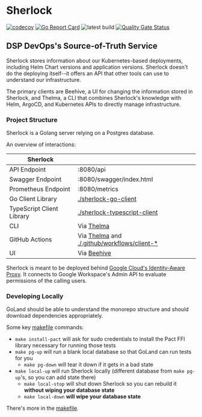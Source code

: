 # Sherlock

[![codecov](https://codecov.io/gh/broadinstitute/sherlock/branch/main/graph/badge.svg?token=kk4gi8Wa3a)](https://codecov.io/gh/broadinstitute/sherlock) [![Go Report Card](https://goreportcard.com/badge/github.com/broadinstitute/sherlock)](https://goreportcard.com/report/github.com/broadinstitute/sherlock) ![latest build](https://github.com/broadinstitute/sherlock/actions/workflows/sherlock-build.yaml/badge.svg?branch=main) [![Quality Gate Status](https://sonarcloud.io/api/project_badges/measure?project=broadinstitute_sherlock&metric=alert_status)](https://sonarcloud.io/summary/new_code?id=broadinstitute_sherlock)
## DSP DevOps's Source-of-Truth Service

Sherlock stores information about our Kubernetes-based deployments, including Helm Chart versions and application versions. 
Sherlock doesn't do the deploying itself--it offers an API that other tools can use to understand our infrastructure.

The primary clients are Beehive, a UI for changing the information stored in Sherlock, and Thelma, a CLI that combines Sherlock's knowledge with Helm, ArgoCD, and Kubernetes APIs to directly manage infrastructure.

### Project Structure

Sherlock is a Golang server relying on a Postgres database.

An overview of interactions:

| Sherlock                  |                                                                                                                |
|---------------------------|----------------------------------------------------------------------------------------------------------------|
| API Endpoint              | :8080/api                                                                                                      |
| Swagger Endpoint          | :8080/swagger/index.html                                                                                       |
| Prometheus Endpoint       | :8080/metrics                                                                                                  |
| Go Client Library         | [./sherlock-go-client](./sherlock-go-client)                                                                   |
| TypeScript Client Library | [./sherlock-typescript-client](./sherlock-typescript-client)                                                   |
| CLI                       | Via [Thelma](https://github.com/broadinstitute/thelma)                                                         |
| GitHub Actions            | Via [Thelma](https://github.com/broadinstitute/thelma) and [./.github/workflows/client-*](./.github/workflows) |
| UI                        | Via [Beehive](https://github.com/broadinstitute/beehive)                                                       |

Sherlock is meant to be deployed behind [Google Cloud's Identity-Aware Proxy](https://cloud.google.com/iap). 
It connects to Google Workspace's Admin API to evaluate permissions of the calling users.

### Developing Locally

GoLand should be able to understand the monorepo structure and should download dependencies appropriately.

Some key [makefile](./makefile) commands:

- `make install-pact` will ask for sudo credentials to install the Pact FFI library necessary for running those tests
- `make pg-up` will run a blank local database so that GoLand can run tests for you
  - `make pg-down` will tear it down if it gets in a bad state
- `make local-up` will run Sherlock locally (different database from `make pg-up`'s, so you can add state there)
  - `make local-stop` will shut down Sherlock so you can rebuild it **without wiping your database state**
  - `make local-down` **will wipe your database state**

There's more in the [makefile](./makefile).
